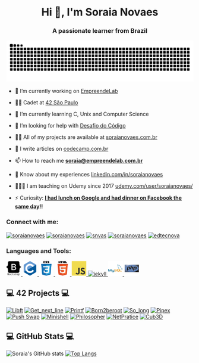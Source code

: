 <h1 align="center">Hi 👋, I'm Soraia Novaes</h1>
<h3 align="center">A passionate learner from Brazil</h3>

![Snake animation](https://github.com/snvas/snvas/blob/output/github-contribution-grid-snake.svg)

*  🔭 I’m currently working on [EmpreendeLab](empreendelab.com.br)

*  👩‍🚀 Cadet at [42 São Paulo](https://www.42sp.org.br/)
 
*  🌱 I’m currently learning C, Unix and Computer Science

*  🤝 I’m looking for help with [Desafio do Código](desafiodocodigo.com.br)

*  👨‍💻 All of my projects are available at [soraianovaes.com.br](http://soraianovaes.com.br/)

*  📝 I write articles on [codecamp.com.br](https://codecamp.com.br/)

*  📫 How to reach me **soraia@empreendelab.com.br**

*  📄 Know about my experiences [linkedin.com/in/soraianovaes](https://www.linkedin.com/in/soraianovaes/)

*  👩🏽‍🏫 I am teaching on Udemy since 2017 [udemy.com/user/soraianovaes/](https://www.udemy.com/user/soraianovaes/)

*  ⚡ Curiosity: **[I had lunch on Google and had dinner on Facebook the same day](https://my-trips.soraianovaes.com.br/place/google-california-usa)!!**

<h3 align="left">Connect with me:</h3>
<p align="left">
<a href="https://linkedin.com/in/soraianovaes" target="blank"><img align="center" src="https://raw.githubusercontent.com/rahuldkjain/github-profile-readme-generator/master/src/images/icons/Social/linked-in-alt.svg" alt="soraianovaes" height="30" width="40" /></a>
 <a href="https://fb.com/soraianovaes" target="blank"><img align="center" src="https://raw.githubusercontent.com/rahuldkjain/github-profile-readme-generator/master/src/images/icons/Social/facebook.svg" alt="soraianovaes" height="30" width="40" /></a>
<a href="https://instagram.com/snvas" target="blank"><img align="center" src="https://raw.githubusercontent.com/rahuldkjain/github-profile-readme-generator/master/src/images/icons/Social/instagram.svg" alt="snvas" height="30" width="40" /></a>
 <a href="https://www.youtube.com/c/soraianovaes" target="blank"><img align="center" src="https://raw.githubusercontent.com/rahuldkjain/github-profile-readme-generator/master/src/images/icons/Social/youtube.svg" alt="soraianovaes" height="30" width="40" /></a>
<a href="https://twitter.com/edtecnova" target="blank"><img align="center" src="https://raw.githubusercontent.com/rahuldkjain/github-profile-readme-generator/master/src/images/icons/Social/twitter.svg" alt="edtecnova" height="30" width="40" /></a>
</p>

<h3 align="left">Languages and Tools:</h3>
<p align="left"> <a href="https://getbootstrap.com" target="_blank"> <img src="https://raw.githubusercontent.com/devicons/devicon/master/icons/bootstrap/bootstrap-plain-wordmark.svg" alt="bootstrap" width="40" height="40"/> </a> <a href="https://www.cprogramming.com/" target="_blank"> <img src="https://raw.githubusercontent.com/devicons/devicon/master/icons/c/c-original.svg" alt="c" width="40" height="40"/> </a> <a href="https://www.w3schools.com/css/" target="_blank"> <img src="https://raw.githubusercontent.com/devicons/devicon/master/icons/css3/css3-original-wordmark.svg" alt="css3" width="40" height="40"/> </a> <a href="https://www.w3.org/html/" target="_blank"> <img src="https://raw.githubusercontent.com/devicons/devicon/master/icons/html5/html5-original-wordmark.svg" alt="html5" width="40" height="40"/> </a> <a href="https://developer.mozilla.org/en-US/docs/Web/JavaScript" target="_blank"> <img src="https://raw.githubusercontent.com/devicons/devicon/master/icons/javascript/javascript-original.svg" alt="javascript" width="40" height="40"/> </a> <a href="https://jekyllrb.com/" target="_blank"> <img src="https://www.vectorlogo.zone/logos/jekyllrb/jekyllrb-icon.svg" alt="jekyll" width="40" height="40"/> </a> <a href="https://www.mysql.com/" target="_blank"> <img src="https://raw.githubusercontent.com/devicons/devicon/master/icons/mysql/mysql-original-wordmark.svg" alt="mysql" width="40" height="40"/> </a> <a href="https://www.php.net" target="_blank"> <img src="https://raw.githubusercontent.com/devicons/devicon/master/icons/php/php-original.svg" alt="php" width="40" height="40"/> </a> </p>

## 💻 42 Projects 💻
[![Libft](https://game.42sp.org.br/static/assets/achievements/libfte.png)](https://github.com/snvas/42course_libft)
[![Get_next_line](https://game.42sp.org.br/static/assets/achievements/get_next_linee.png)](https://github.com/snvas/42course_get_next_line)
[![Printf](https://game.42sp.org.br/static/assets/achievements/ft_printfe.png)](https://github.com/snvas/42course_printf)
[![Born2beroot](https://game.42sp.org.br/static/assets/achievements/born2beroote.png)](https://soraianovaes.com.br)
[![So_long](https://game.42sp.org.br/static/assets/achievements/so_longe.png)](https://github.com/snvas/42course_so_long)
[![Pipex](https://game.42sp.org.br/static/assets/achievements/pipexe.png)](https://github.com/snvas/42course_pipex)
[![Push Swap](https://game.42sp.org.br/static/assets/achievements/push_swape.png)](https://github.com/snvas/42course_push_swap)
[![Minishell](https://game.42sp.org.br/static/assets/achievements/minishelle.png)](https://github.com/HcDuller/42_minishell)
[![Philosopher](https://game.42sp.org.br/static/assets/achievements/philosopherse.png)](https://github.com/snvas/42course_philosophers)
[![NetPratice](https://game.42sp.org.br/static/assets/achievements/netpracticee.png)](https://github.com/snvas/netpraticee)
[![Cub3D](https://game.42sp.org.br/static/assets/achievements/cub3de.png)](https://github.com/hde-oliv-42/cub3D)


## 💻 GitHub Stats 💻
![Soraia's GitHub stats](https://github-readme-stats.vercel.app/api?username=snvas&show_icons=true&theme=tokyonight)
[![Top Langs](https://github-readme-stats.vercel.app/api/top-langs/?username=snvas&layout=compact&theme=tokyonight&show_icons=true)](https://github.com/snvas)
  
